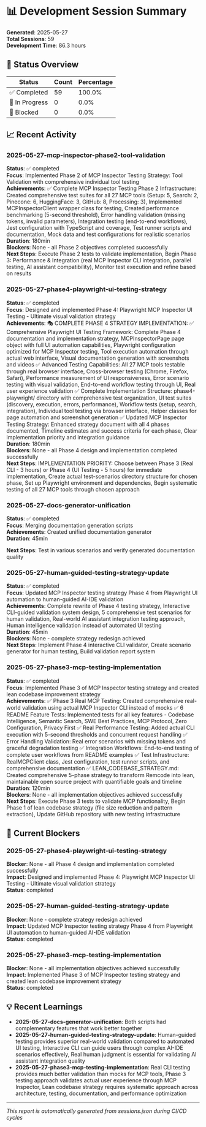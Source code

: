 # 📊 Development Session Summary

**Generated**: 2025-05-27  
**Total Sessions**: 59  
**Development Time**: 86.3 hours  

## 🎯 Status Overview

| Status | Count | Percentage |
|--------|-------|------------|
| ✅ Completed | 59 | 100.0% |
| 🔄 In Progress | 0 | 0.0% |
| 🚫 Blocked | 0 | 0.0% |

## 📈 Recent Activity
### 2025-05-27-mcp-inspector-phase2-tool-validation
**Status**: ✅ completed  
**Focus**: Implemented Phase 2 of MCP Inspector Testing Strategy: Tool Validation with comprehensive individual tool testing  
**Achievements**: ✅ Complete MCP Inspector Testing Phase 2 Infrastructure: Created comprehensive test suites for all 27 MCP tools (Setup: 5, Search: 2, Pinecone: 6, HuggingFace: 3, GitHub: 8, Processing: 3), Implemented MCPInspectorClient wrapper class for testing, Created performance benchmarking (5-second threshold), Error handling validation (missing tokens, invalid parameters), Integration testing (end-to-end workflows), Jest configuration with TypeScript and coverage, Test runner scripts and documentation, Mock data and test configurations for realistic scenarios  
**Duration**: 180min  
**Blockers**: None - all Phase 2 objectives completed successfully  
**Next Steps**: Execute Phase 2 tests to validate implementation, Begin Phase 3: Performance & Integration (real MCP Inspector CLI integration, parallel testing, AI assistant compatibility), Monitor test execution and refine based on results  

### 2025-05-27-phase4-playwright-ui-testing-strategy
**Status**: ✅ completed  
**Focus**: Designed and implemented Phase 4: Playwright MCP Inspector UI Testing - Ultimate visual validation strategy  
**Achievements**: 🎭 COMPLETE PHASE 4 STRATEGY IMPLEMENTATION: ✅ Comprehensive Playwright UI Testing Framework: Complete Phase 4 documentation and implementation strategy, MCPInspectorPage page object with full UI automation capabilities, Playwright configuration optimized for MCP Inspector testing, Tool execution automation through actual web interface, Visual documentation generation with screenshots and videos ✅ Advanced Testing Capabilities: All 27 MCP tools testable through real browser interface, Cross-browser testing (Chrome, Firefox, Safari), Performance measurement of UI responsiveness, Error scenario testing with visual validation, End-to-end workflow testing through UI, Real user experience validation ✅ Complete Implementation Structure: phase4-playwright/ directory with comprehensive test organization, UI test suites (discovery, execution, errors, performance), Workflow tests (setup, search, integration), Individual tool testing via browser interface, Helper classes for page automation and screenshot generation ✅ Updated MCP Inspector Testing Strategy: Enhanced strategy document with all 4 phases documented, Timeline estimates and success criteria for each phase, Clear implementation priority and integration guidance  
**Duration**: 180min  
**Blockers**: None - all Phase 4 design and implementation completed successfully  
**Next Steps**: IMPLEMENTATION PRIORITY: Choose between Phase 3 (Real CLI - 3 hours) or Phase 4 (UI Testing - 5 hours) for immediate implementation, Create actual test-scenarios directory structure for chosen phase, Set up Playwright environment and dependencies, Begin systematic testing of all 27 MCP tools through chosen approach  

### 2025-05-27-docs-generator-unification
**Status**: ✅ completed  
**Focus**: Merging documentation generation scripts  
**Achievements**: Created unified documentation generator  
**Duration**: 45min  

**Next Steps**: Test in various scenarios and verify generated documentation quality  

### 2025-05-27-human-guided-testing-strategy-update
**Status**: ✅ completed  
**Focus**: Updated MCP Inspector testing strategy Phase 4 from Playwright UI automation to human-guided AI-IDE validation  
**Achievements**: Complete rewrite of Phase 4 testing strategy, Interactive CLI-guided validation system design, 5 comprehensive test scenarios for human validation, Real-world AI assistant integration testing approach, Human intelligence validation instead of automated UI testing  
**Duration**: 45min  
**Blockers**: None - complete strategy redesign achieved  
**Next Steps**: Implement Phase 4 interactive CLI validator, Create scenario generator for human testing, Build validation report system  

### 2025-05-27-phase3-mcp-testing-implementation
**Status**: ✅ completed  
**Focus**: Implemented Phase 3 of MCP Inspector testing strategy and created lean codebase improvement strategy  
**Achievements**: ✅ Phase 3 Real MCP Testing: Created comprehensive real-world validation using actual MCP Inspector CLI instead of mocks ✅ 6 README Feature Tests: Implemented tests for all key features - Codebase Intelligence, Semantic Search, SWE Best Practices, MCP Protocol, Zero Configuration, Privacy First ✅ Real Performance Testing: Added actual CLI execution with 5-second thresholds and concurrent request handling ✅ Error Handling Validation: Real error scenarios with missing tokens and graceful degradation testing ✅ Integration Workflows: End-to-end testing of complete user workflows from README examples ✅ Test Infrastructure: RealMCPClient class, Jest configuration, test runner scripts, and comprehensive documentation ✅ LEAN_CODEBASE_STRATEGY.md: Created comprehensive 5-phase strategy to transform Remcode into lean, maintainable open source project with quantifiable goals and timeline  
**Duration**: 120min  
**Blockers**: None - all implementation objectives achieved successfully  
**Next Steps**: Execute Phase 3 tests to validate MCP functionality, Begin Phase 1 of lean codebase strategy (file size reduction and pattern extraction), Update GitHub repository with new testing infrastructure  


## 🚫 Current Blockers

### 2025-05-27-phase4-playwright-ui-testing-strategy
**Blocker**: None - all Phase 4 design and implementation completed successfully  
**Impact**: Designed and implemented Phase 4: Playwright MCP Inspector UI Testing - Ultimate visual validation strategy  
**Status**: completed  

### 2025-05-27-human-guided-testing-strategy-update
**Blocker**: None - complete strategy redesign achieved  
**Impact**: Updated MCP Inspector testing strategy Phase 4 from Playwright UI automation to human-guided AI-IDE validation  
**Status**: completed  

### 2025-05-27-phase3-mcp-testing-implementation
**Blocker**: None - all implementation objectives achieved successfully  
**Impact**: Implemented Phase 3 of MCP Inspector testing strategy and created lean codebase improvement strategy  
**Status**: completed  


## 💡 Recent Learnings

- **2025-05-27-docs-generator-unification**: Both scripts had complementary features that work better together
- **2025-05-27-human-guided-testing-strategy-update**: Human-guided testing provides superior real-world validation compared to automated UI testing, Interactive CLI can guide users through complex AI-IDE scenarios effectively, Real human judgment is essential for validating AI assistant integration quality
- **2025-05-27-phase3-mcp-testing-implementation**: Real CLI testing provides much better validation than mocks for MCP tools, Phase 3 testing approach validates actual user experience through MCP Inspector, Lean codebase strategy requires systematic approach across architecture, testing, documentation, and performance optimization

---
*This report is automatically generated from sessions.json during CI/CD cycles*

